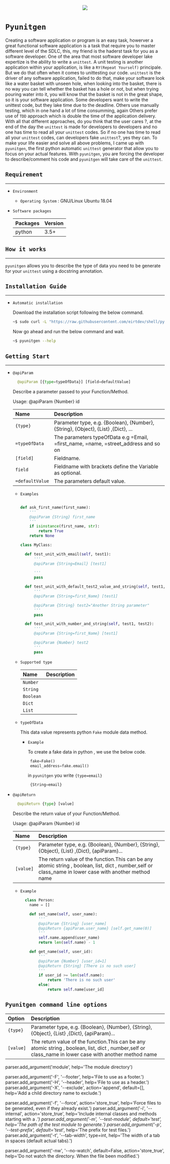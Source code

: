 
<div align="center">
  <p style="text-align:center;">
    <img src="images/pyunitgen.png">
  </p>
</div>

# `Pyunitgen`

Creating a software application or program is an easy task, howerver a great functional software application is a task that require you to master different level of the SDLC, this, my friend is the haderst task for you as a software developer. One of the area that most software developer lake expertize is the ability to write a `unittest`. A unit testing is another application within your application, is like a `RY(Repeat Yourself)` principale. But we do that often when it comes to unittesting our code. `unittest` is the driver of any software application, failed to do that, make your software look like a water basket with unseen hole, when looking into the basket, there is no way you can tell whether the basket has a hole or not, but when trying pouring water into it, you will know that the basket is not in the great shape, so it is your software application.
Some developers want to write the unittest code, but they lake time due to the deadline. Others use manually testing, which in one hand a lot of time consumming, again Others prefer use of `TDD` approach which is double the time of the application delivery. With all that different approaches, do you think that the user cares ?, at the end of the day the `unittest` is made for developers to developers and no one has time to read all your `unittest` codes. So if no one has time to read all your `unittest` codes, can developers fake `unittest`?, yes they can. To make your life easier and solve all above problems, I came up with `pyunitgen`, the first python automatic `unittest` generator that allow you to focus on your actual features. With `pyunitgen`, you are forcing the developer to describe/comment his code and `pyunitgen` will take care of the `unittest`.


## `Requirement`
---
  - `Environment`

    - `Operating System` : GNU/Linux Ubuntu 18.04

  - `Software packages`

    | **Packages** | **Version** |
    |:-------------|:--------------------------------|
    | python   | 3.5+             |


## `How it works`
---

  `pyunitgen` allows you to describe the type of data you need to be generate for your `unittest` using a docstring annotation. 

## `Installation Guide`
---

  - `Automatic installation`

    Download the installation script following the below command.
    ```sh
    ~$ sudo curl -L "https://raw.githubusercontent.com/eirtdev/shell/pyunitgen" -o /usr/local/bin/pyunitgen && sudo chmod +x /usr/local/bin/pyunitgen
    ```

    Now go ahead and run the below command and wait.

    ```sh
    ~$ pyunitgen --help
    ```

## `Getting Start`
---


  - `@apiParam`

    ```py
      @apiParam [{type=typeOfData}] [field=defaultValue]
    ```

    Describe a parameter passed to your Function/Method.

    Usage: @apiParam {Number} id

    | **Name** | **Description** |
    |:---------|:----------------|
    | `{type}`   | Parameter type, e.g. {Boolean}, {Number}, {String}, {Object}, {List} ,{Dict}, ...|
    | `=typeOfData`|The parameters typeOfData e.g =Email, =first_name, =name, =street_address and so on|
    | `[field]`  | Fieldname. |
    | `field`    | Fieldname with brackets define the Variable as optional. |
    |`=defaultValue`| The parameters default value.  |


    - `Examples`
      ```py

      def ask_first_name(first_name):
          '''
          @apiParam {String} first_name
          '''
          if isinstance(first_name, str):
              return True
          return None

      class MyClass:

        def test_unit_with_email(self, test1):
            '''
            @apiParam {String=Email} [test1]

            '''
            pass

        def test_unit_with_default_test2_value_and_string(self, test1, test2):
            '''
            @apiParam {String=first_Name} [test1]

            @apiParam {String} test2="Another String parameter"
            '''
            pass

        def test_unit_with_number_and_string(self, test1, test2):
            '''
            @apiParam {String=first_Name} [test1]

            @apiParam {Number} test2
            '''
            pass
      ```

    - `Supported type`

        | **Name** | **Description** |
        |:---------|:----------------|
        | `Number`   | |
        | `String`   | |        
        | `Boolean`   | |
        | `Dict`   | |
        | `List`   | |

    - `typeOfData`

      This data value represents python `Fake` module data method.

      - `Example`

         To create a fake data in python , we use the below code.

         ```py
          fake=Fake()
          email_address=fake.email()
         ```

         in `pyunitgen` you write `{type=email}`

         ```py
          {String=email}
         ```



  - `@apiReturn`

    ```py
      @apiReturn {type} [value]
    ```

    Describe the return value of your Function/Method.

    Usage: @apiParam {Number} id

    | **Name** | **Description** |
    |:---------|:----------------|
    | `{type}`   | Parameter type, e.g. {Boolean}, {Number}, {String}, {Object}, {List} ,{Dict}, {apiParam}...|
    | `[value]`  | The return value of the function.This can be any atomic string , boolean, list, dict , number,self or class_name in lower case with another method name  | 

    - `Example`

      ```py
        class Person:
          name = []

          def set_name(self, user_name):
              '''
              @apiParam {String} [user_name]
              @apiReturn {apiParam.user_name} [self.get_name(0)]
              '''
              self.name.append(user_name)
              return len(self.name) - 1

          def get_name(self, user_id):
              '''
              @apiParam {Number} [user_id=1]
              @apiReturn {String} [There is no such user]
              '''
              if user_id >= len(self.name):
                  return 'There is no such user'
              else:
                  return self.name[user_id]
      ```

  
## `Pyunitgen command line options`

  | **Option** | **Description** |
  |:---------|:----------------|
  | `{type}`   | Parameter type, e.g. {Boolean}, {Number}, {String}, {Object}, {List} ,{Dict}, {apiParam}...|
  | `[value]`  | The return value of the function.This can be any atomic string , boolean, list, dict , number,self or class_name in lower case with another method name  | 


  parser.add_argument('module',
                    help='The module directory')

parser.add_argument('-F', '--footer',
                    help='File to use as a footer.')
parser.add_argument('-H', '--header',
                    help='File to use as a header.')
parser.add_argument('-X', '--exclude', action='append', default=[],
                    help='Add a child directory name to exclude.')

parser.add_argument('-f', '--force', action='store_true',
                    help='Force files to be generated, even if they already exist.')
parser.add_argument('-i', '--internal', action='store_true',
                    help='Include internal classes and methods starting with a _.')
parser.add_argument('-m', '--test-module', default='test',
                    help='The path of the test module to generate.')
parser.add_argument('-p', '--test-prefix', default='test_',
                    help='The prefix for test files.')
parser.add_argument('-t', '--tab-width', type=int,
                    help='The width of a tab in spaces (default actual tabs).')

parser.add_argument('-nw', '--no-watch', default=False, action='store_true',
                    help='Do not watch the directory. When the file been modified.')